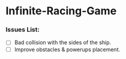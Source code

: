 # Infinite-Racing-Game

### Issues List:

- [ ] Bad collision with the sides of the ship.
- [ ] Improve obstacles & powerups placement.
